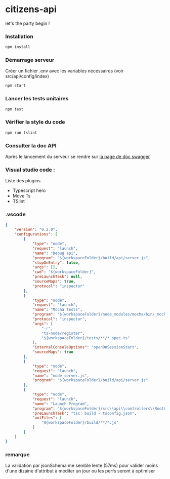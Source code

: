 # citizens-api

let's the party begin !

### Installation

```sh
npm install
```

### Démarrage serveur

Créer un fichier .env avec les variables nécessaires (voir src/api/config/index)


```sh
npm start
```

### Lancer les tests unitaires

```sh
npm test
```

### Vérifier la style du code

```sh
npm run tslint
```
### Consulter la doc API

Après le lancement du serveur se rendre sur [la page de doc swagger](localhost:3000/api-docs/#/)

### Visual studio code :

Liste des plugins
* Typescript hero
* Move Ts
* TSlint

### .vscode
```json
{
    "version": "0.2.0",
    "configurations": [
        {
            "type": "node",
            "request": "launch",
            "name": "Debug api",
            "program": "${workspaceFolder}/build/api/server.js",
            "stopOnEntry": false,
            "args": [],
            "cwd": "${workspaceFolder}",
            "preLaunchTask": null,
            "sourceMaps": true,
            "protocol": "inspector"
        },
        {
            "type": "node",
            "request": "launch",
            "name": "Mocha Tests",
            "program": "${workspaceFolder}/node_modules/mocha/bin/_mocha",
            "protocol": "inspector",
            "args": [
                "-r",
                "ts-node/register",
                "${workspaceFolder}/tests/**/*.spec.ts"
            ],
            "internalConsoleOptions": "openOnSessionStart",
            "sourceMaps": true
        },
        {
            "type": "node",
            "request": "launch",
            "name": "node server.js",
            "program": "${workspaceFolder}/build/api/server.js"
        },
        {
            "type": "node",
            "request": "launch",
            "name": "Launch Program",
            "program": "${workspaceFolder}/src\\api\\controllers\\RootCtrl.ts",
            "preLaunchTask": "tsc: build - tsconfig.json",
            "outFiles": [
                "${workspaceFolder}/build/**/*.js"
            ]
        }
    ]
}
```

### remarque

La validation par jsonSchema me semble lente (57ms) pour valider moins d'une dizaine d'attribut
à méditer un jour ou les perfs seront à optimiser

